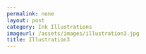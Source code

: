 ```yaml
---
permalink: none
layout: post
category: Ink Illustrations
imageurl: /assets/images/illustration3.jpg
title: Illustration3
---
```

